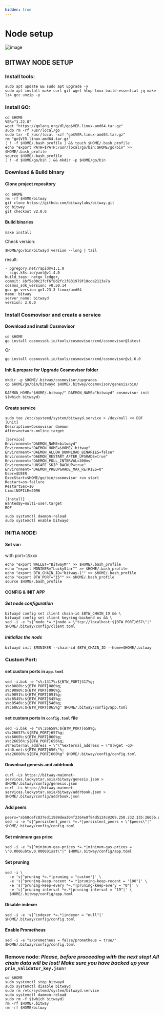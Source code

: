 ```yaml
---
hidden: true
---
```


# Node setup

![image](<../../../.gitbook/assets/Bitway -blackbackground@2x-1.png>)

## BITWAY NODE SETUP

### Install tools:

```
sudo apt update && sudo apt upgrade -y
sudo apt install make curl git wget htop tmux build-essential jq make lz4 gcc unzip -y
```

### Install GO:

```
cd $HOME
VER="1.22.8"
wget "https://golang.org/dl/go$VER.linux-amd64.tar.gz"
sudo rm -rf /usr/local/go
sudo tar -C /usr/local -xzf "go$VER.linux-amd64.tar.gz"
rm "go$VER.linux-amd64.tar.gz"
[ ! -f $HOME/.bash_profile ] && touch $HOME/.bash_profile
echo "export PATH=$PATH:/usr/local/go/bin:$HOME/go/bin" >> $HOME/.bash_profile
source $HOME/.bash_profile
[ ! -d $HOME/go/bin ] && mkdir -p $HOME/go/bin
```

### Download & Build binary

#### Clone project repository

```
cd $HOME
rm -rf $HOME/bitway
git clone https://github.com/bitwaylabs/bitway.git
cd bitway
git checkout v2.0.0
```

#### Build binaries

```
make install
```

Check version:

```
$HOME/go/bin/bitwayd version --long | tail
```

result:

```
- pgregory.net/rapid@v1.1.0
- sigs.k8s.io/yaml@v1.4.0
build_tags: netgo ledger,
commit: ebf5e00c2fcf6f8d2fc1f831979f10cda2113a7a
cosmos_sdk_version: v0.50.14
go: go version go1.23.3 linux/amd64
name: bitway
server_name: bitwayd
version: 2.0.0
```

### Install Cosmovisor and create a service

#### Download and install Cosmovisor

```
cd $HOME
go install cosmossdk.io/tools/cosmovisor/cmd/cosmovisor@latest
```

Or

```
go install cosmossdk.io/tools/cosmovisor/cmd/cosmovisor@v1.6.0
```

#### Init & prepare for Upgrade Cosmovisor folder

```
mkdir -p $HOME/.bitway/cosmovisor/upgrades
cp $HOME/go/bin/bitwayd $HOME/.bitway/cosmovisor/genesis/bin/
```

```
DAEMON_HOME="$HOME/.bitway/" DAEMON_NAME="bitwayd" cosmovisor init $(which bitwayd)
```

#### Create service

```
sudo tee /etc/systemd/system/bitwayd.service > /dev/null << EOF
[Unit]
Description=Cosmovisor daemon
After=network-online.target

[Service]
Environment="DAEMON_NAME=bitwayd"
Environment="DAEMON_HOME=$HOME/.bitway"
Environment="DAEMON_ALLOW_DOWNLOAD_BINARIES=false"
Environment="DAEMON_RESTART_AFTER_UPGRADE=true"
Environment="DAEMON_POLL_INTERVAL=300ms"
Environment="UNSAFE_SKIP_BACKUP=true"
Environment="DAEMON_PREUPGRADE_MAX_RETRIES=0"
User=$USER
ExecStart=$HOME/go/bin/cosmovisor run start
Restart=on-failure
RestartSec=10
LimitNOFILE=4096

[Install]
WantedBy=multi-user.target
EOF
```

```
sudo systemctl daemon-reload
sudo systemctl enable bitwayd
```

### INITIA NODE:

#### Set var:

with port=`15`xxx

```
echo "export WALLET="BitwayM"" >> $HOME/.bash_profile
echo "export MONIKER="LuckyStar"" >> $HOME/.bash_profile
echo "export BTW_CHAIN_ID="bitway-1"" >> $HOME/.bash_profile
echo "export BTW_PORT="15"" >> $HOME/.bash_profile
source $HOME/.bash_profile
```

#### CONFIG & INIT APP

#### _Set node configuration_

```
bitwayd config set client chain-id $BTW_CHAIN_ID && \
bitwayd config set client keyring-backend os && \
sed -i -e "s|^node *=.*|node = \"tcp://localhost:${BTW_PORT}657\"|" $HOME/.bitway/config/client.toml
```

#### _Initialize the node_

```
bitwayd init $MONIKER --chain-id $BTW_CHAIN_ID --home=$HOME/.bitway
```

### Custom Port:

#### set custom ports in `app.toml`

```
sed -i.bak -e "s%:1317%:${BTW_PORT}317%g;
s%:8080%:${BTW_PORT}080%g;
s%:9090%:${BTW_PORT}090%g;
s%:9091%:${BTW_PORT}091%g;
s%:8545%:${BTW_PORT}545%g;
s%:8546%:${BTW_PORT}546%g;
s%:6065%:${BTW_PORT}065%g" $HOME/.bitway/config/app.toml
```

#### set custom ports in `config.toml` file

```
sed -i.bak -e "s%:26658%:${BTW_PORT}658%g;
s%:26657%:${BTW_PORT}657%g;
s%:6060%:${BTW_PORT}060%g;
s%:26656%:${BTW_PORT}656%g;
s%^external_address = \"\"%external_address = \"$(wget -qO- eth0.me):${BTW_PORT}656\"%;
s%:26660%:${BTW_PORT}660%g" $HOME/.bitway/config/config.toml
```

#### Download genesis and addrbook

```
curl -Ls https://bitway-mainnet-services.luckystar.asia/bitway/genesis.json > $HOME/.bitway/config/genesis.json
curl -Ls https://bitway-mainnet-services.luckystar.asia/bitway/addrbook.json > $HOME/.bitway/config/addrbook.json
```

#### Add peers

```
peers="ab68cefc837ed11989dea304f2364e0f84d5124c@209.250.232.135:26656,ac5e9176ea17ec6a0e5e60a91913c5638b1851e2@202.182.119.24:26656"
sed -i -e "s|^persistent_peers *=.*|persistent_peers = \"$peers\"|" $HOME/.bitway/config/config.toml
```

#### Set minimum gas price

```
sed -i -e "s|^minimum-gas-prices *=.*|minimum-gas-prices = \"0.0006ubtw,0.000001sat\"|" $HOME/.bitway/config/app.toml
```

#### Set pruning

```
sed -i \
  -e 's|^pruning *=.*|pruning = "custom"|' \
  -e 's|^pruning-keep-recent *=.*|pruning-keep-recent = "100"|' \
  -e 's|^pruning-keep-every *=.*|pruning-keep-every = "0"|' \
  -e 's|^pruning-interval *=.*|pruning-interval = "19"|' \
  $HOME/.bitway/config/app.toml
```

#### Disable indexer

```
sed -i -e 's|^indexer *=.*|indexer = "null"|' $HOME/.bitway/config/config.toml
```

#### Enable Prometheus

```
sed -i -e "s/prometheus = false/prometheus = true/" $HOME/.bitway/config/config.toml
```

### Remove node: _Please, before proceeding with the next step! All chain data will be lost! Make sure you have backed up your_ `priv_validator_key.json!`

```
cd $HOME
sudo systemctl stop bitwayd
sudo systemctl disable bitwayd
sudo rm /etc/systemd/system/bitwayd.service
sudo systemctl daemon-reload
sudo rm -f $(which bitwayd)
rm -rf $HOME/.bitway
rm -rf $HOME/bitway
```
